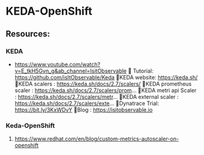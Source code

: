 # KEDA-OpenShift

## Resources:

### KEDA
- https://www.youtube.com/watch?v=E_tkH5Gvn_g&ab_channel=IsitObservable
🔗 Tutorial: https://github.com/isItObservable/Keda
🔗KEDA website: https://keda.sh/
🔗KEDA scalers : https://keda.sh/docs/2.7/scalers/
🔗KEDA prometheus scaler  : https://keda.sh/docs/2.7/scalers/prom...
🔗KEDA metri api Scaler : https://keda.sh/docs/2.7/scalers/metr...
🔗KEDA external scaler : https://keda.sh/docs/2.7/scalers/exte...
🔗Dynatrace Trial: https://bit.ly/3KxWDvY
🔗Blog : https://isitobservable.io

### Keda-OpenShift
1. https://www.redhat.com/en/blog/custom-metrics-autoscaler-on-openshift
